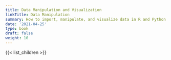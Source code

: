 ```yaml
---
title: Data Manipulation and Visualization
linkTitle: Data Manipulation
summary: How to import, manipulate, and visualize data in R and Python.
date: '2021-04-25'
type: book
draft: false
weight: 10
---
```

<!--
{{< figure src="featured.jpg" >}}
-->

<!-- {{< toc hide_on="xl" >}} -->


{{< list_children >}}

<!-- ## Meet your instructor
{{< mention "admin" >}}

## FAQs
{{< spoiler text="Are there prerequisites?" >}}
There are no prequisites, but a background in upper division or graduate level statistics will come in handy.
{{< /spoiler >}}

{{< spoiler text="How often do the courses run?" >}}
Continuously, at your own pace.
{{< /spoiler >}} -->

<!--
{{< cta cta_text="Begin the course" cta_link="01_r_setup" >}}
-->

